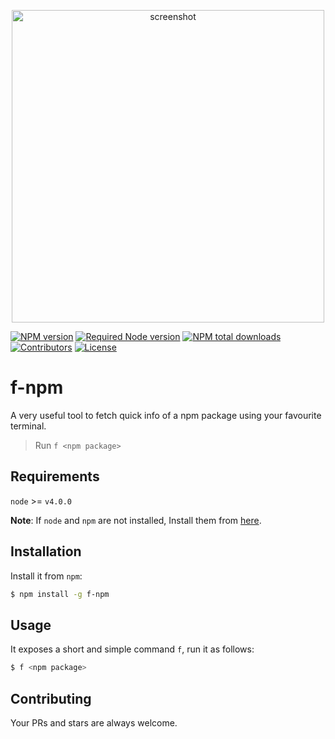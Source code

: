 <p align="center">
  <img src="https://raw.githubusercontent.com/rousan/f-npm/master/screenshot.png" width="500" alt="screenshot">
    <br>
</p>

[![NPM version](https://img.shields.io/npm/v/f-npm.svg)](https://www.npmjs.com/package/f-npm)
[![Required Node version](https://img.shields.io/node/v/f-npm.svg)](https://www.npmjs.com/package/f-npm)
[![NPM total downloads](https://img.shields.io/npm/dt/f-npm.svg)](https://www.npmjs.com/package/f-npm)
[![Contributors](https://img.shields.io/github/contributors/rousan/f-npm.svg)](https://github.com/rousan/f-npm/graphs/contributors)
[![License](https://img.shields.io/github/license/rousan/f-npm.svg)](https://github.com/rousan/f-npm/blob/master/LICENSE)

# f-npm

A very useful tool to fetch quick info of a npm package using your favourite terminal.

> Run `f <npm package>`

## Requirements

`node` >= `v4.0.0`

**Note**: If `node` and `npm` are not installed, Install them from [here](https://nodejs.org/en/download/).

## Installation

Install it from `npm`:

```bash
$ npm install -g f-npm
```

## Usage

It exposes a short and simple command `f`, run it as follows:

```bash
$ f <npm package>
```

## Contributing

Your PRs and stars are always welcome.
